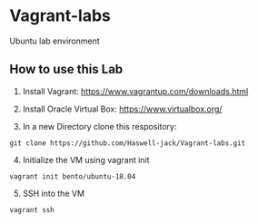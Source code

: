 # Vagrant-labs
Ubuntu lab environment

## How to use this Lab
1. Install Vagrant: https://www.vagrantup.com/downloads.html

2. Install Oracle Virtual Box:  https://www.virtualbox.org/

3. In a new Directory clone this respository:
``` shell
git clone https://github.com/Haswell-jack/Vagrant-labs.git
```

4. Initialize the VM using vagrant init
``` shell
vagrant init bento/ubuntu-18.04
```
5. SSH into the VM

``` shell
vagrant ssh
```
